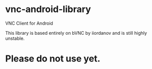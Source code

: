 # vnc-android-library
VNC Client for Android

This library is based entirely on bVNC by iiordanov and is still highly unstable.

# Please do not use yet.
